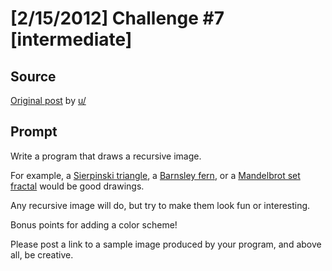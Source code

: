 # [2/15/2012] Challenge #7 [intermediate]

## Source

[Original post](https://old.reddit.com/r/dailyprogrammer/comments/pr265/2152012_challenge_7_intermediate/) by [u/]()

## Prompt

Write a program that draws a recursive image.

 For example, a [Sierpinski triangle](http://www.zeuscat.com/andrew/chaos/sierpinski.clear.gif), a [Barnsley fern](http://underdown.files.wordpress.com/2007/10/fern.png), or a [Mandelbrot set fractal](http://upload.wikimedia.org/wikipedia/commons/thumb/2/21/Mandel_zoom_00_mandelbrot_set.jpg/322px-Mandel_zoom_00_mandelbrot_set.jpg) would be good drawings.

Any recursive image will do, but try to make them look fun or interesting.

Bonus points for adding a color scheme!

Please post a link to a sample image produced by your program, and above all, be creative.
